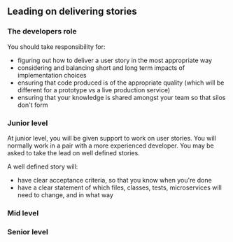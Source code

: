 ## Leading on delivering stories

### The developers role

You should take responsibility for:
- figuring out how to deliver a user story in the most appropriate way
- considering and balancing short and long term impacts of implementation choices
- ensuring that code produced is of the appropriate quality (which will be different for a prototype vs a live production service)
- ensuring that your knowledge is shared amongst your team so that silos don't form

### Junior level

At junior level, you will be given support to work on user stories. You will normally work in a pair with a more experienced developer. You may be asked to take the lead on well defined stories. 

A well defined story will:

- have clear acceptance criteria, so that you know when you're done
- have a clear statement of which files, classes, tests, microservices will need to change, and in what way

### Mid level

### Senior level
